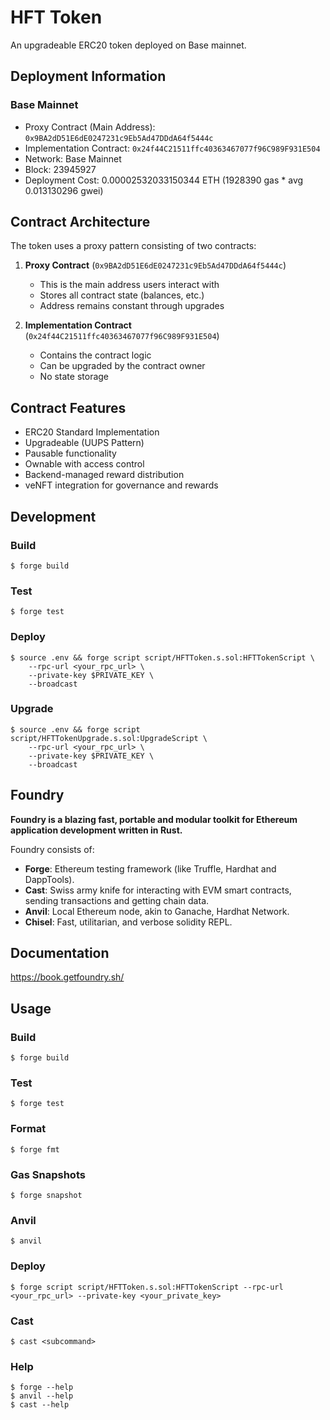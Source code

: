 # HFT Token

An upgradeable ERC20 token deployed on Base mainnet.

## Deployment Information

### Base Mainnet
- Proxy Contract (Main Address): `0x9BA2dD51E6dE0247231c9Eb5Ad47DDdA64f5444c`
- Implementation Contract: `0x24f44C21511ffc40363467077f96C989F931E504`
- Network: Base Mainnet
- Block: 23945927
- Deployment Cost: 0.00002532033150344 ETH (1928390 gas * avg 0.013130296 gwei)

## Contract Architecture
The token uses a proxy pattern consisting of two contracts:
1. **Proxy Contract** (`0x9BA2dD51E6dE0247231c9Eb5Ad47DDdA64f5444c`)
   - This is the main address users interact with
   - Stores all contract state (balances, etc.)
   - Address remains constant through upgrades

2. **Implementation Contract** (`0x24f44C21511ffc40363467077f96C989F931E504`)
   - Contains the contract logic
   - Can be upgraded by the contract owner
   - No state storage

## Contract Features
- ERC20 Standard Implementation
- Upgradeable (UUPS Pattern)
- Pausable functionality
- Ownable with access control
- Backend-managed reward distribution
- veNFT integration for governance and rewards

## Development

### Build
```shell
$ forge build
```

### Test
```shell
$ forge test
```

### Deploy
```shell
$ source .env && forge script script/HFTToken.s.sol:HFTTokenScript \
    --rpc-url <your_rpc_url> \
    --private-key $PRIVATE_KEY \
    --broadcast
```

### Upgrade
```shell
$ source .env && forge script script/HFTTokenUpgrade.s.sol:UpgradeScript \
    --rpc-url <your_rpc_url> \
    --private-key $PRIVATE_KEY \
    --broadcast
```

## Foundry

**Foundry is a blazing fast, portable and modular toolkit for Ethereum application development written in Rust.**

Foundry consists of:

-   **Forge**: Ethereum testing framework (like Truffle, Hardhat and DappTools).
-   **Cast**: Swiss army knife for interacting with EVM smart contracts, sending transactions and getting chain data.
-   **Anvil**: Local Ethereum node, akin to Ganache, Hardhat Network.
-   **Chisel**: Fast, utilitarian, and verbose solidity REPL.

## Documentation

https://book.getfoundry.sh/

## Usage

### Build

```shell
$ forge build
```

### Test

```shell
$ forge test
```

### Format

```shell
$ forge fmt
```

### Gas Snapshots

```shell
$ forge snapshot
```

### Anvil

```shell
$ anvil
```

### Deploy

```shell
$ forge script script/HFTToken.s.sol:HFTTokenScript --rpc-url <your_rpc_url> --private-key <your_private_key>
```

### Cast

```shell
$ cast <subcommand>
```

### Help

```shell
$ forge --help
$ anvil --help
$ cast --help

